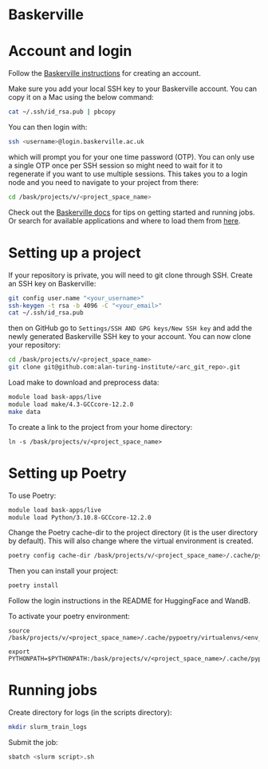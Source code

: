 # Baskerville

# Account and login

Follow the [Baskerville instructions](https://docs.baskerville.ac.uk/logging-on/#first-time-access) for creating an account.

Make sure you add your local SSH key to your Baskerville account. You can copy it on a Mac using the below command:

```bash
cat ~/.ssh/id_rsa.pub | pbcopy
```

You can then login with:

```bash
ssh <username>@login.baskerville.ac.uk
```

which will prompt you for your one time password (OTP). You can only use a single OTP once per SSH session so might need to wait for it to regenerate if you want to use multiple sessions. This takes you to a login node and you need to navigate to your project from there:

```bash
cd /bask/projects/v/<project_space_name>
```

Check out the [Baskerville docs](https://docs.baskerville.ac.uk) for tips on getting started and running jobs. Or search for available applications and where to load them from [here](https://apps.baskerville.ac.uk/search).

# Setting up a project

If your repository is private, you will need to git clone through SSH. Create an SSH key on Baskerville:

```bash
git config user.name "<your_username>"
ssh-keygen -t rsa -b 4096 -C "<your_email>"
cat ~/.ssh/id_rsa.pub
```

then on GitHub go to `Settings/SSH AND GPG keys/New SSH key` and add the newly generated Baskerville SSH key to your account. You can now clone your repository:

```bash
cd /bask/projects/v/<project_space_name>
git clone git@github.com:alan-turing-institute/<arc_git_repo>.git
```

Load make to download and preprocess data:

```bash
module load bask-apps/live
module load make/4.3-GCCcore-12.2.0
make data
```

To create a link to the project from your home directory:

```
ln -s /bask/projects/v/<project_space_name>
```

# Setting up Poetry

To use Poetry:

```bash
module load bask-apps/live
module load Python/3.10.8-GCCcore-12.2.0
```

Change the Poetry cache-dir to the project directory (it is the user directory by default). This will also change where the virtual environment is created.

```bash
poetry config cache-dir /bask/projects/v/<project_space_name>/.cache/pypoetry
```

Then you can install your project:

```bash
poetry install
```

Follow the login instructions in the README for HuggingFace and WandB.

To activate your poetry environment:

```
source /bask/projects/v/<project_space_name>/.cache/pypoetry/virtualenvs/<env_name>/bin/activate

export PYTHONPATH=$PYTHONPATH:/bask/projects/v/<project_space_name>/.cache/pypoetry/virtualenvs/<env_name>/bin/python
```

# Running jobs

Create directory for logs (in the scripts directory):

```bash
mkdir slurm_train_logs
```

Submit the job:

```bash
sbatch <slurm script>.sh
```
